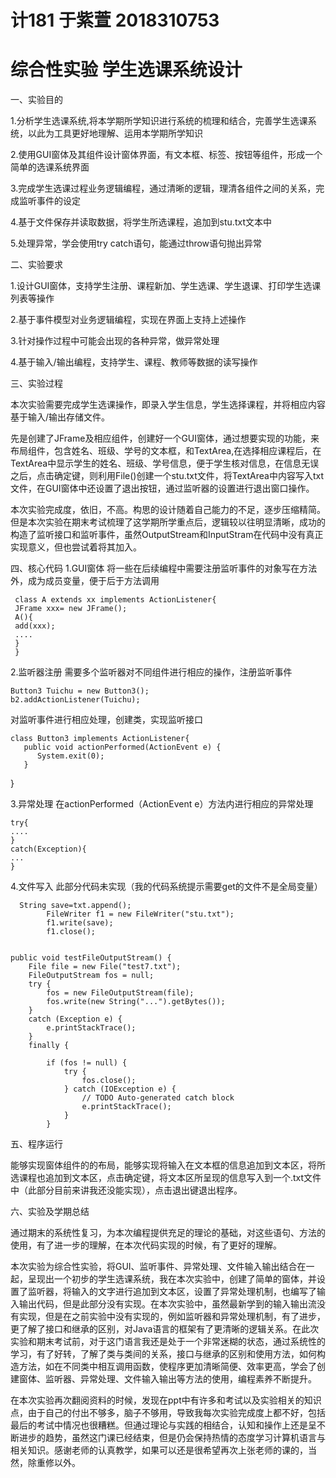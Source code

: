 #                                             计181    于紫萱   2018310753
#                                               综合性实验 学生选课系统设计
一、实验目的

1.分析学生选课系统,将本学期所学知识进行系统的梳理和结合，完善学生选课系统，以此为工具更好地理解、运用本学期所学知识

2.使用GUI窗体及其组件设计窗体界面，有文本框、标签、按钮等组件，形成一个简单的选课系统界面

3.完成学生选课过程业务逻辑编程，通过清晰的逻辑，理清各组件之间的关系，完成监听事件的设定

4.基于文件保存并读取数据，将学生所选课程，追加到stu.txt文本中

5.处理异常，学会使用try catch语句，能通过throw语句抛出异常

二、实验要求

1.设计GUI窗体，支持学生注册、课程新加、学生选课、学生退课、打印学生选课列表等操作

2.基于事件模型对业务逻辑编程，实现在界面上支持上述操作

3.针对操作过程中可能会出现的各种异常，做异常处理

4.基于输入/输出编程，支持学生、课程、教师等数据的读写操作

三、实验过程
    
   本次实验需要完成学生选课操作，即录入学生信息，学生选择课程，并将相应内容基于输入/输出存储文件。
    
   先是创建了JFrame及相应组件，创建好一个GUI窗体，通过想要实现的功能，来布局组件，包含姓名、班级、学号的文本框，和TextArea,在选择相应课程后，在TextArea中显示学生的姓名、班级、学号信息，便于学生核对信息，在信息无误之后，点击确定键，则利用File()创建一个stu.txt文件，将TextArea中内容写入txt文件，在GUI窗体中还设置了退出按钮，通过监听器的设置进行退出窗口操作。
    
   本次实验完成度，依旧，不高。构思的设计随着自己能力的不足，逐步压缩精简。但是本次实验在期末考试梳理了这学期所学重点后，逻辑较以往明显清晰，成功的构造了监听接口和监听事件，虽然OutputStream和InputStram在代码中没有真正实现意义，但也尝试着将其加入。

四、核心代码
1.GUI窗体
  将一些在后续编程中需要注册监听事件的对象写在方法外，成为成员变量，便于后于方法调用
  
     class A extends xx implements ActionListener{
     JFrame xxx= new JFrame();
     A(){
     add(xxx);
     ....
     }
     }
 
 2.监听器注册
 需要多个监听器对不同组件进行相应的操作，注册监听事件
 
    Button3 Tuichu = new Button3();
    b2.addActionListener(Tuichu);
 
 对监听事件进行相应处理，创建类，实现监听接口
 
    class Button3 implements ActionListener{
	   public void actionPerformed(ActionEvent e) {
		  System.exit(0);	
	   }
   }

3.异常处理
在actionPerformed（ActionEvent e）方法内进行相应的异常处理

    try{
    ....
    }
    catch(Exception){
    ...
    }

4.文件写入
此部分代码未实现（我的代码系统提示需要get的文件不是全局变量）

      String save=txt.append();
			FileWriter f1 = new FileWriter("stu.txt");
			f1.write(save);
			f1.close();
      
      
    public void testFileOutputStream() {
        File file = new File("test7.txt");
        FileOutputStream fos = null;
        try {
            fos = new FileOutputStream(file);
            fos.write(new String("...").getBytes());
        }
        catch (Exception e) {
            e.printStackTrace();
        } 
        finally {
       
            if (fos != null) {
                try {
                    fos.close();
                } catch (IOException e) {
                    // TODO Auto-generated catch block
                    e.printStackTrace();
                }
            }
         
五、程序运行

   能够实现窗体组件的的布局，能够实现将输入在文本框的信息追加到文本区，将所选课程也追加到文本区，点击确定键，将文本区所呈现的信息写入到一个.txt文件中（此部分目前来讲我还没能实现），点击退出键退出程序。
   
   
 六、实验及学期总结
 
   通过期末的系统性复习，为本次编程提供充足的理论的基础，对这些语句、方法的使用，有了进一步的理解，在本次代码实现的时候，有了更好的理解。
   
   本次实验为综合性实验，将GUI、监听事件、异常处理、文件输入输出结合在一起，呈现出一个初步的学生选课系统，我在本次实验中，创建了简单的窗体，并设置了监听器，将输入的文字进行追加到文本区，设置了异常处理机制，也编写了输入输出代码，但是此部分没有实现。在本次实验中，虽然最新学到的输入输出流没有实现，但是在之前实验中没有实现的，例如监听器和异常处理机制，有了进步，更了解了接口和继承的区别，对Java语言的框架有了更清晰的逻辑关系。在此次实验和期末考试前，对于这门语言我还是处于一个非常迷糊的状态，通过系统性的学习，有了好转，了解了类与类间的关系，接口与继承的区别和使用方法，如何构造方法，如在不同类中相互调用函数，使程序更加清晰简便、效率更高，学会了创建窗体、监听器、异常处理、文件输入输出等方法的使用，编程素养不断提升。
  
  在本次实验再次翻阅资料的时候，发现在ppt中有许多和考试以及实验相关的知识点，由于自己的付出不够多，脑子不够用，导致我每次实验完成度上都不好，包括最后的考试中情况也很糟糕。但通过理论与实践的相结合，认知和操作上还是呈不断进步的趋势，虽然这门课已经结束，但是仍会保持热情的态度学习计算机语言与相关知识。感谢老师的认真教学，如果可以还是很希望再次上张老师的课的，当然，除重修以外。
 
 
 
 
 
 
 
 
 
 





 
